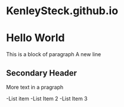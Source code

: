 # KenleySteck.github.io
# Hello World
This is a block of paragraph
A new line

## Secondary Header
More text in a pragraph

-List item
-List Item 2
-List Item 3
